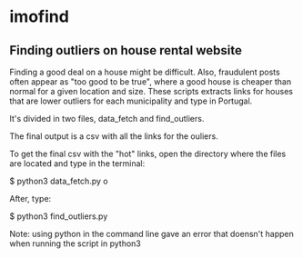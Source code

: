 # imofind
## Finding outliers on house rental website



Finding a good deal on a house might be difficult. Also, fraudulent posts often appear as "too good to be true", where a good house is cheaper than normal for a given 
location and size. These scripts extracts links for houses that are lower outliers for each municipality and type in Portugal.

It's divided in two files, data_fetch and find_outliers. 

The final output is a csv with all the links for the ouliers.

To get the final csv with the "hot" links, open the directory where the files are located and type in the terminal:

$ python3 data_fetch.py o

After, type:

$ python3 find_outliers.py

Note: using python in the command line gave an error that doensn't happen when running the script in python3






